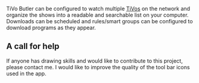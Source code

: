 TiVo Butler can be configured to watch multiple [TiVos](http://www.tivo.com/) on the network and organize the shows into a readable and searchable list on your computer.  Downloads can be scheduled and rules/smart groups can be configured to download programs as they appear.

## A call for help ##
If anyone has drawing skills and would like to contribute to this project, please contact me.  I would like to improve the quality of the tool bar icons used in the app.